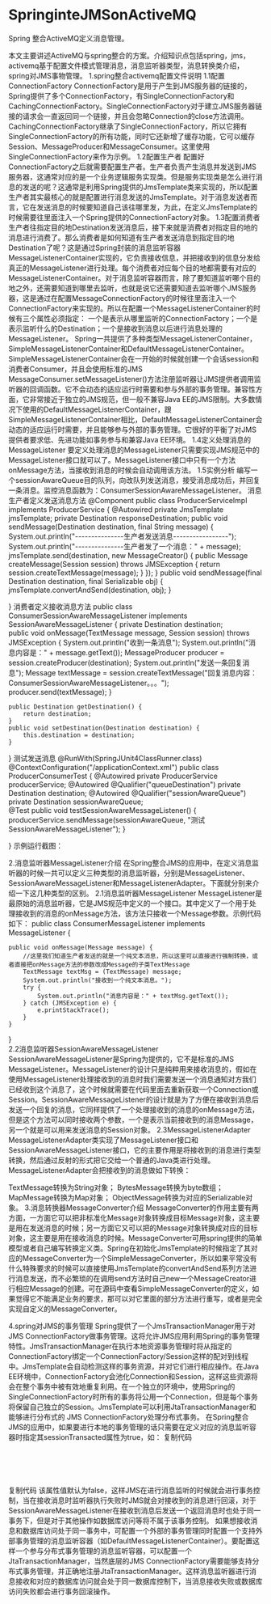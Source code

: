 # SpringinteJMSonActiveMQ
Spring 整合ActiveMQ定义消息管理。

本文主要讲述ActiveMQ与spring整合的方案。介绍知识点包括spring，jms，activemq基于配置文件模式管理消息，消息监听器类型，消息转换类介绍，spring对JMS事物管理。
1.spring整合activemq配置文件说明
1.1配置ConnectionFactory
       ConnectionFactory是用于产生到JMS服务器的链接的，Spring提供了多个ConnectionFactory，有SingleConnectionFactory和CachingConnectionFactory。SingleConnectionFactory对于建立JMS服务器链接的请求会一直返回同一个链接，并且会忽略Connection的close方法调用。CachingConnectionFactory继承了SingleConnectionFactory，所以它拥有SingleConnectionFactory的所有功能，同时它还新增了缓存功能，它可以缓存Session、MessageProducer和MessageConsumer。这里使用SingleConnectionFactory来作为示例。
1.2配置生产者
    配置好ConnectionFactory之后就需要配置生产者。生产者负责产生消息并发送到JMS服务器，这通常对应的是一个业务逻辑服务实现类。但是服务实现类是怎么进行消息的发送的呢？这通常是利用Spring提供的JmsTemplate类来实现的，所以配置生产者其实最核心的就是配置进行消息发送的JmsTemplate。对于消息发送者而言，它在发送消息的时候要知道自己该往哪里发，为此，在定义JmsTemplate的时候需要往里面注入一个Spring提供的ConnectionFactory对象。
1.3配置消费者
   生产者往指定目的地Destination发送消息后，接下来就是消费者对指定目的地的消息进行消费了。那么消费者是如何知道有生产者发送消息到指定目的地Destination了呢？这是通过Spring封装的消息监听容器MessageListenerContainer实现的，它负责接收信息，并把接收到的信息分发给真正的MessageListener进行处理。每个消费者对应每个目的地都需要有对应的MessageListenerContainer。对于消息监听容器而言，除了要知道监听哪个目的地之外，还需要知道到哪里去监听，也就是说它还需要知道去监听哪个JMS服务器，这是通过在配置MessageConnectionFactory的时候往里面注入一个ConnectionFactory来实现的。所以在配置一个MessageListenerContainer的时候有三个属性必须指定：
    一个是表示从哪里监听的ConnectionFactory；一个是表示监听什么的Destination；一个是接收到消息以后进行消息处理的MessageListener。
Spring一共提供了多种类型MessageListenerContainer，SimpleMessageListenerContainer和DefaultMessageListenerContainer。SimpleMessageListenerContainer会在一开始的时候就创建一个会话session和消费者Consumer，并且会使用标准的JMS MessageConsumer.setMessageListener()方法注册监听器让JMS提供者调用监听器的回调函数。它不会动态的适应运行时需要和参与外部的事务管理。兼容性方面，它非常接近于独立的JMS规范，但一般不兼容Java EE的JMS限制。大多数情况下使用的DefaultMessageListenerContainer，跟SimpleMessageListenerContainer相比，DefaultMessageListenerContainer会动态的适应运行时需要，并且能够参与外部的事务管理。它很好的平衡了对JMS提供者要求低、先进功能如事务参与和兼容Java EE环境。
1.4定义处理消息的MessageListener
       要定义处理消息的MessageListener只需要实现JMS规范中的MessageListener接口就可以了。MessageListener接口中只有一个方法onMessage方法，当接收到消息的时候会自动调用该方法。
1.5实例分析
    编写一个sessionAwareQueue目的队列，向改队列发送消息，接受消息成功后，并回复一条消息。监控消息函数为：ConsumerSessionAwareMessageListener。
    消息生产者定义发送消息方法
@Component
public class ProducerServiceImpl implements ProducerService {
    @Autowired
    private JmsTemplate jmsTemplate;
    private Destination responseDestination;
    public void sendMessage(Destination destination, final String message) {
        System.out.println("---------------生产者发送消息-----------------");
        System.out.println("---------------生产者发了一个消息：" + message);
        jmsTemplate.send(destination, new MessageCreator() {
            public Message createMessage(Session session) throws JMSException {
                return session.createTextMessage(message);
            }
        });
    }
    public void sendMessage(final Destination destination, final Serializable obj) {
        jmsTemplate.convertAndSend(destination, obj);
    }
    
}
    消费者定义接收消息方法
public class ConsumerSessionAwareMessageListener implements
        SessionAwareMessageListener<TextMessage> {
    private Destination destination;    
    public void onMessage(TextMessage message, Session session) throws JMSException {
        System.out.println("收到一条消息");
        System.out.println("消息内容是：" + message.getText());
        MessageProducer producer = session.createProducer(destination);
        System.out.println("发送一条回复消息");
        Message textMessage = session.createTextMessage("回复消息内容：ConsumerSessionAwareMessageListener。。。");
        producer.send(textMessage);
    }

    public Destination getDestination() {
        return destination;
    }
    public void setDestination(Destination destination) {
        this.destination = destination;
    }

}
    测试发送消息
@RunWith(SpringJUnit4ClassRunner.class)
@ContextConfiguration("/applicationContext.xml")
public class ProducerConsumerTest {
    @Autowired
    private ProducerService producerService;
    @Autowired
    @Qualifier("queueDestination")
    private Destination destination;
    @Autowired
    @Qualifier("sessionAwareQueue")
    private Destination sessionAwareQueue;    
    @Test
    public void testSessionAwareMessageListener() {
        producerService.sendMessage(sessionAwareQueue, "测试SessionAwareMessageListener");
    }
    
}
    示例运行截图：


2.消息监听器MessageListener介绍
    在Spring整合JMS的应用中，在定义消息监听器的时候一共可以定义三种类型的消息监听器，分别是MessageListener、SessionAwareMessageListener和MessageListenerAdapter。下面就分别来介绍一下这几种类型的区别。
2.1消息监听器MessageListener
    MessageListener是最原始的消息监听器，它是JMS规范中定义的一个接口。其中定义了一个用于处理接收到的消息的onMessage方法，该方法只接收一个Message参数。示例代码如下：
public class ConsumerMessageListener implements MessageListener {  
   
    public void onMessage(Message message) {  
        //这里我们知道生产者发送的就是一个纯文本消息，所以这里可以直接进行强制转换，或者直接把onMessage方法的参数改成Message的子类TextMessage  
        TextMessage textMsg = (TextMessage) message;  
        System.out.println("接收到一个纯文本消息。");  
        try {  
            System.out.println("消息内容是：" + textMsg.getText());  
        } catch (JMSException e) {  
            e.printStackTrace();  
        }  
    }  
   
}  
2.2消息监听器SessionAwareMessageListener
   SessionAwareMessageListener是Spring为提供的，它不是标准的JMS MessageListener。MessageListener的设计只是纯粹用来接收消息的，假如在使用MessageListener处理接收到的消息时我们需要发送一个消息通知对方我们已经收到这个消息了，这个时候就需要在代码里面去重新获取一个Connection或Session。SessionAwareMessageListener的设计就是为了方便在接收到消息后发送一个回复的消息，它同样提供了一个处理接收到的消息的onMessage方法，但是这个方法可以同时接收两个参数，一个是表示当前接收到的消息Message，另一个就是可以用来发送消息的Session对象。
2.3MessageListenerAdapter
MessageListenerAdapter类实现了MessageListener接口和SessionAwareMessageListener接口，它的主要作用是将接收到的消息进行类型转换，然后通过反射的形式把它交给一个普通的Java类进行处理。MessageListenerAdapter会把接收到的消息做如下转换：

TextMessage转换为String对象；
BytesMessage转换为byte数组；
 MapMessage转换为Map对象；
ObjectMessage转换为对应的Serializable对象。
3.消息转换器MessageConverter介绍
    MessageConverter的作用主要有两方面，一方面它可以把非标准化Message对象转换成目标Message对象，这主要是用在发送消息的时候；另一方面它又可以把的Message对象转换成对应的目标对象，这主要是用在接收消息的时候。MessageConverter可用spring提供的简单模型或者自己编写转换定义类。Spring在初始化JmsTemplate的时候指定了其对应的MessageConverter为一个SimpleMessageConverter，所以如果平常没有什么特殊要求的时候可以直接使用JmsTemplate的convertAndSend系列方法进行消息发送，而不必繁琐的在调用send方法时自己new一个MessageCreator进行相应Message的创建。可在源码中查看SimpleMessageConverter的定义，如果觉得它不能满足业务的要求，那可以对它里面的部分方法进行重写，或者是完全实现自定义的MessageConverter。

4.spring对JMS的事务管理
    Spring提供了一个JmsTransactionManager用于对JMS ConnectionFactory做事务管理。这将允许JMS应用利用Spring的事务管理特性。JmsTransactionManager在执行本地资源事务管理时将从指定的ConnectionFactory绑定一个ConnectionFactory/Session这样的配对到线程中。JmsTemplate会自动检测这样的事务资源，并对它们进行相应操作。在Java EE环境中，ConnectionFactory会池化Connection和Session，这样这些资源将会在整个事务中被有效地重复利用。在一个独立的环境中，使用Spring的SingleConnectionFactory时所有的事务将公用一个Connection，但是每个事务将保留自己独立的Session。JmsTemplate可以利用JtaTransactionManager和能够进行分布式的 JMS ConnectionFactory处理分布式事务。   在Spring整合JMS的应用中，如果要进行本地的事务管理的话只需要在定义对应的消息监听容器时指定其sessionTransacted属性为true，如：
复制代码
<bean id="jmsContainer"  
    class="org.springframework.jms.listener.DefaultMessageListenerContainer">  
    <property name="connectionFactory" ref="connectionFactory" />  
    <property name="destination" ref="queueDestination" />  
    <property name="messageListener" ref="consumerMessageListener" />  
    <property name="sessionTransacted" value="true"/>  
</bean>  
复制代码
       该属性值默认为false，这样JMS在进行消息监听的时候就会进行事务控制，当在接收消息时监听器执行失败时JMS就会对接收到的消息进行回滚，对于SessionAwareMessageListener在接收到消息后发送一个返回消息时也处于同一事务下，但是对于其他操作如数据库访问等将不属于该事务控制。 如果想接收消息和数据库访问处于同一事务中，可配置一个外部的事务管理同时配置一个支持外部事务管理的消息监听容器（如DefaultMessageListenerContainer）。要配置这样一个参与分布式事务管理的消息监听容器，可以配置一个JtaTransactionManager，当然底层的JMS ConnectionFactory需要能够支持分布式事务管理，并正确地注册JtaTransactionManager。这样消息监听器进行消息接收和对应的数据库访问就会处于同一数据库控制下，当消息接收失败或数据库访问失败都会进行事务回滚操作。
